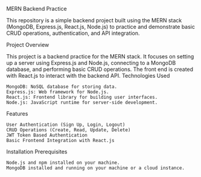 
MERN Backend Practice

This repository is a simple backend project built using the MERN stack (MongoDB, Express.js, React.js, Node.js) to practice and demonstrate basic CRUD operations, authentication, and API integration.

Project Overview

This project is a backend practice for the MERN stack. It focuses on setting up a server using Express.js and Node.js, connecting to a MongoDB database, and performing basic CRUD operations. The front end is created with React.js to interact with the backend API.
Technologies Used

    MongoDB: NoSQL database for storing data.
    Express.js: Web framework for Node.js.
    React.js: Frontend library for building user interfaces.
    Node.js: JavaScript runtime for server-side development.

Features

    User Authentication (Sign Up, Login, Logout)
    CRUD Operations (Create, Read, Update, Delete)
    JWT Token Based Authentication
    Basic Frontend Integration with React.js

Installation
Prerequisites

    Node.js and npm installed on your machine.
    MongoDB installed and running on your machine or a cloud instance.
